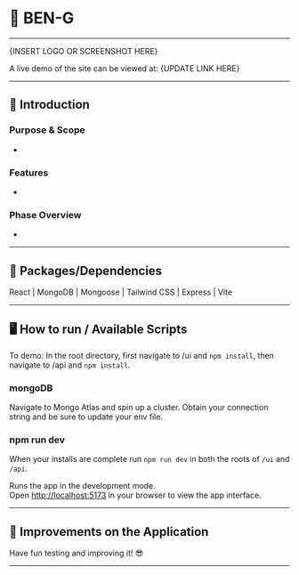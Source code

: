 
# 👾 BEN-G
---

{INSERT LOGO OR SCREENSHOT HERE}


A live demo of the site can be viewed at: {UPDATE LINK HERE}

---


## 👋  Introduction


### Purpose & Scope
- 

### Features
-

### Phase Overview
- 


---


## 💪  Packages/Dependencies

React | MongoDB | Mongoose | Tailwind CSS | Express | Vite

---


## 🖥  How to run / Available Scripts

To demo: In the root directory, first navigate to /ui and `npm install`, then navigate to /api and `npm install`. 

### mongoDB
Navigate to Mongo Atlas and spin up a cluster. Obtain your connection string and be sure to update your env file.

### npm run dev
When your installs are complete run `npm run dev` in both the roots of `/ui` and `/api`. 

Runs the app in the development mode.\
Open [http://localhost:5173](http://localhost:5173) in your browser to view the app interface.



---


## 🔨  Improvements on the Application


Have fun testing and improving it! 😎

---

 
 

